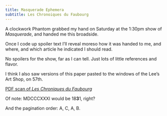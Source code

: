 ```yaml
---
title: Masquerade Ephemera
subtitle: Les Chronoiques du Faubourg
---
```

A clockwork Phantom grabbed my hand on Saturday at the 1:30pm show of _Masquerade_, and handed me this broadside.

Once I code up spoiler text I’ll reveal moreso how it was handed to me, and where, and which article he indicated I should read.

No spoilers for the show, far as I can tell. Just lots of little references and flavor.

I think I also saw versions of this paper pasted to the windows of the Lee’s Art Shop, on 57th.

[PDF scan of _Les Chroniques du Faubourg_](les-chroniques-du-faubourg.pdf)

Of note: MDCCCXXXI would be 18**3**1, right?

And the pagination order: A, C, A, B.
